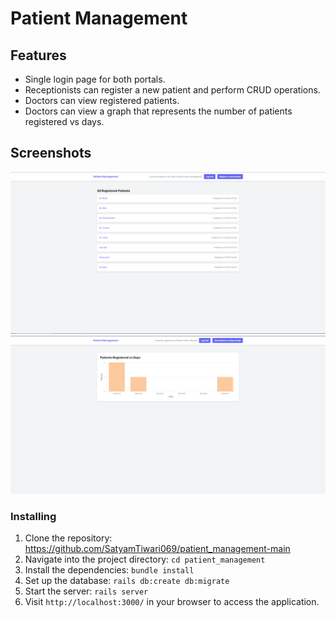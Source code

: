 # Patient Management


## Features

- Single login page for both portals.
- Receptionists can register a new patient and perform CRUD operations.
- Doctors can view registered patients.
- Doctors can view a graph that represents the number of patients registered vs days.

## Screenshots

![SS1](./app/assets/images/ss1.PNG)
![SS2](./app/assets/images/ss2.PNG)



### Installing

1. Clone the repository: https://github.com/SatyamTiwari069/patient_management-main
2. Navigate into the project directory: `cd patient_management`
3. Install the dependencies: `bundle install`
4. Set up the database: `rails db:create db:migrate`
5. Start the server: `rails server`
6. Visit `http://localhost:3000/` in your browser to access the application.
